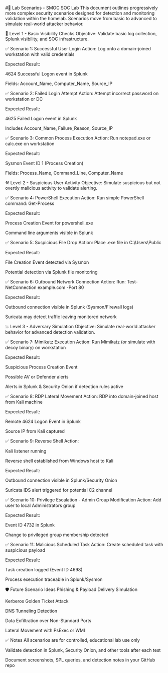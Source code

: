 #🧪 Lab Scenarios - SMOC SOC Lab
This document outlines progressively more complex security scenarios designed for detection and monitoring validation within the homelab. Scenarios move from basic to advanced to simulate real-world attacker behavior.

🔰 Level 1 - Basic Visibility Checks
Objective: Validate basic log collection, Splunk visibility, and SOC infrastructure.

✅ Scenario 1: Successful User Login
Action: Log onto a domain-joined workstation with valid credentials

Expected Result:

4624 Successful Logon event in Splunk

Fields: Account_Name, Computer_Name, Source_IP

✅ Scenario 2: Failed Login Attempt
Action: Attempt incorrect password on workstation or DC

Expected Result:

4625 Failed Logon event in Splunk

Includes Account_Name, Failure_Reason, Source_IP

✅ Scenario 3: Common Process Execution
Action: Run notepad.exe or calc.exe on workstation

Expected Result:

Sysmon Event ID 1 (Process Creation)

Fields: Process_Name, Command_Line, Computer_Name

⚒️ Level 2 - Suspicious User Activity
Objective: Simulate suspicious but not overtly malicious activity to validate alerting.

✅ Scenario 4: PowerShell Execution
Action: Run simple PowerShell command:
Get-Process

Expected Result:

Process Creation Event for powershell.exe

Command line arguments visible in Splunk

✅ Scenario 5: Suspicious File Drop
Action: Place .exe file in C:\Users\Public

Expected Result:

File Creation Event detected via Sysmon

Potential detection via Splunk file monitoring

✅ Scenario 6: Outbound Network Connection
Action: Run:
Test-NetConnection example.com -Port 80

Expected Result:

Outbound connection visible in Splunk (Sysmon/Firewall logs)

Suricata may detect traffic leaving monitored network

💥 Level 3 - Adversary Simulation
Objective: Simulate real-world attacker behavior for advanced detection validation.

✅ Scenario 7: Mimikatz Execution
Action: Run Mimikatz (or simulate with decoy binary) on workstation

Expected Result:

Suspicious Process Creation Event

Possible AV or Defender alerts

Alerts in Splunk & Security Onion if detection rules active

✅ Scenario 8: RDP Lateral Movement
Action: RDP into domain-joined host from Kali machine

Expected Result:

Remote 4624 Logon Event in Splunk

Source IP from Kali captured

✅ Scenario 9: Reverse Shell
Action:

Kali listener running

Reverse shell established from Windows host to Kali

Expected Result:

Outbound connection visible in Splunk/Security Onion

Suricata IDS alert triggered for potential C2 channel

✅ Scenario 10: Privilege Escalation - Admin Group Modification
Action: Add user to local Administrators group

Expected Result:

Event ID 4732 in Splunk

Change to privileged group membership detected

✅ Scenario 11: Malicious Scheduled Task
Action: Create scheduled task with suspicious payload

Expected Result:

Task creation logged (Event ID 4698)

Process execution traceable in Splunk/Sysmon

🛡️ Future Scenario Ideas
Phishing & Payload Delivery Simulation

Kerberos Golden Ticket Attack

DNS Tunneling Detection

Data Exfiltration over Non-Standard Ports

Lateral Movement with PsExec or WMI

✅ Notes
All scenarios are for controlled, educational lab use only

Validate detection in Splunk, Security Onion, and other tools after each test

Document screenshots, SPL queries, and detection notes in your GitHub repo
